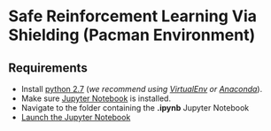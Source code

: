 # Safe Reinforcement Learning Via Shielding (Pacman Environment)

## Requirements

- Install [python 2.7](https://www.ibm.com/support/knowledgecenter/en/SSMPHH_10.5.0/com.ibm.guardium.doc.admin/ecosystem/installing_python_2.7.9_OSX.html) (*we recommend using [VirtualEnv](https://virtualenv.pypa.io/en/latest/installation/) or [Anaconda](https://www.datacamp.com/community/tutorials/installing-anaconda-mac-os-x)*).
- Make sure [Jupyter Notebook](https://www.datacamp.com/community/tutorials/tutorial-jupyter-notebook) is installed.
- Navigate to the folder containing the **.ipynb** Jupyter Notebook
- [Launch the Jupyter Notebook](https://www.datacamp.com/community/tutorials/tutorial-jupyter-notebook##UseJupyter)
